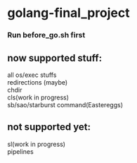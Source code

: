 # golang-final_project

### Run before_go.sh first

## now supported stuff:
all os/exec stuffs <br />
redirections (maybe) <br />
chdir <br />
cls(work in progress) <br />
sb/sao/starburst command(Eastereggs) <br />

## not supported yet:
sl(work in progress) <br />
pipelines <br />
